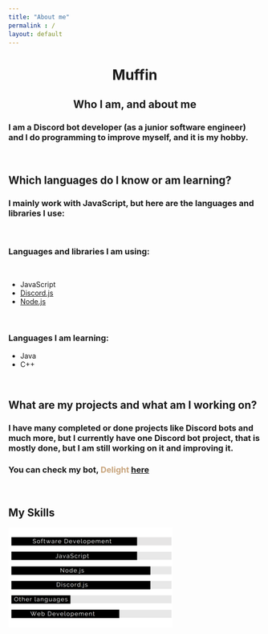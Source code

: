 ```yaml
---
title: "About me"
permalink : /
layout: default
---
```


# <p align="center">Muffin
</p>

## <p align="center">Who I am, and about me
</p>


### I am a Discord bot developer (as a junior software engineer) and I do programming to improve myself, and it is my hobby.


<br>

## Which languages do I know or am learning?
### I mainly work with JavaScript, but here are the languages and libraries I use:

<br>

### Languages and libraries I am using:

<br>

- JavaScript
- [Discord.js](https://discord.js.org)
- [Node.js](https://nodejs.org/)

<br>

### Languages I am learning:

- Java
- C++



<br>

## What are my projects and what am I working on?
### I have many completed or done projects like Discord bots and much more, but I currently have one Discord bot project, that is mostly done, but I am still working on it and improving it.

### You can check my bot, <span style="color:#c8a47c">**Delight**</span> [here](https://sites.google.com/view/delightbot/)

<br>

## My Skills

![Skills](skills50.png)
